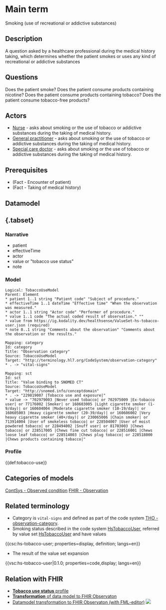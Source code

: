 # Main term
Smoking (use of recreational or addictive substances)

## Description
A question asked by a healthcare professional during the medical history taking, which determines whether the patient smokes or uses any kind of recreational or addictive substances

## Questions
Does the patient smoke? Does the patient consume products containing nicotine? Does the patient consume products containing tobacco? Does the patient consume tobacco-free products?

## Actors
- [Nurse](page:nurse) - asks about smoking or the use of tobacco or addictive substances during the taking of medical history.
- [General practitioner](page:general-practitioner) - asks about smoking or the use of tobacco or addictive substances during the taking of medical history.
- [Special care doctor](page:special-care-doctor) - asks about smoking or the use of tobacco or addictive substances during the taking of medical history.

## Prerequisites
- (Fact - Encounter of patient) 
- (Fact - Taking of medical history) 

## Datamodel
## {.tabset}
### Narrative
- patient
- effectiveTime
- actor
- value or "tobacco use status"
- note

### Model
```fsh
Logical: TobaccoUseModel
Parent: Element
* patient 1..1 string "Patient code" "Subject of procedure." 
* effectiveTime 1..1 dateTime "Effective time" "When the observation was measured." 
* actor 1..1 string "Actor code" "Performer of procedure." 
* value 1..1 code "The actual coded result of observation." "" 
* value from https://ig.kodality.dev/healthsense/ValueSet-hs-tobacco-user.json (required) 
* note 0..1 string "Comments about the observation" "Comments about the observation or the results."

Mapping: category 
Id: category 
Title: "Observation category" 
Source: TobaccoUseModel 
Target: "http://terminology.hl7.org/CodeSystem/observation-category" 
* . -> "vital-signs" 

Mapping: sct
Id: sct 
Title: "Value binding to SNOMED CT" 
Source: TobaccoUseModel 
Target: "http://snomed.info/conceptdomain" 
* . -> "229819007 |Tobacco use and exposure|" 
* value -> "702979003 |Never used tobacco| or 702975009 |Ex-tobacco user| or 77176002 |Smoker| or 160603005 |Light cigarette smoker (1-9/day)| or 160604004 |Moderate cigarette smoker (10-19/day)| or 160605003 |Heavy cigarette smoker (20-39/day)| or 160606002 |Very heavy cigarette smoker (40+/day)| or 230065006 |Chain smoker| or 713914004 |User of smokeless tobacco| or 228504007 |User of moist powdered tobacco| or 228494002 |Snuff user| or 81703003 |Chews tobacco| or 228517005 |Chews fine cut tobacco| or 228516001 |Chews loose leaf tobacco| or 228514003 |Chews plug tobacco| or 228518000 |Chews products containing tobacco|"
``` 

### Profile
{{def:tobacco-use}}


## Categories of models
[ContSys - Observed condition](cs:contsys)
[FHIR - Observation](http://hl7.org/fhir/observation.html)

## Related terminology
- Category is `vital-signs` and defined as part of the code system [THO - observation-category](concept:observation-category|vital-signs).
- Smoking status described in the code system [HsTobaccoUser](cs:hs-tobacco-user), referred by value set [HsTobaccoUser](vs:hs-tobacco-user) and have values

{{csc:hs-tobacco-user; properties=display, definition; langs=en}} 

  - The result of the value set expansion
 
{{vsc:hs-tobacco-user|0.1.0; properties=code,display; langs=en}}

## Relation with FHIR
- [**Tobacco use status** profile](https://ig.kodality.dev/healthsense/StructureDefinition-hs-tobacco-use.html)
- [**Transformation** of data model to FHIR Observaton](/modeler/transformation-definitions/56/edit)
- [Datamodel transformation to FHIR Observaton (with FML-editor)](/modeler/transformation-definitions/86/edit)
![](files/52/tobacco-use-fml-transformation.png)


